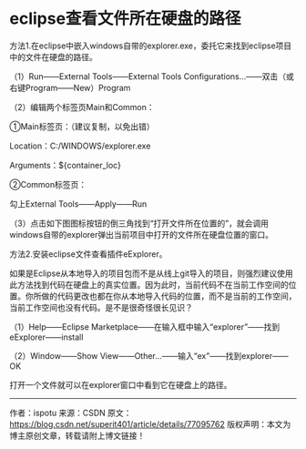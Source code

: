 # eclipse查看文件所在硬盘的路径


  

方法1.在eclipse中嵌入windows自带的explorer.exe，委托它来找到eclipse项目中的文件在硬盘的路径。

（1）Run——External Tools——External Tools Configurations...——双击（或右键Program——New）Program

（2）编辑两个标签页Main和Common：

①Main标签页：（建议复制，以免出错）

 

Location：C:/WINDOWS/explorer.exe

Arguments：${container_loc}

 



 

②Common标签页：

勾上External Tools——Apply——Run



 

（3）点击如下图图标按钮的倒三角找到“打开文件所在位置的”，就会调用windows自带的explorer弹出当前项目中打开的文件所在硬盘位置的窗口。



 

 

方法2.安装eclipse文件查看插件eExplorer。

如果是Eclipse从本地导入的项目包而不是从线上git导入的项目，则强烈建议使用此方法找到代码在硬盘上的真实位置。因为此时，当前代码不在当前工作空间的位置。你所做的代码更改也都在你从本地导入代码的位置，而不是当前的工作空间，当前工作空间也没有代码。是不是很奇怪很长见识？

（1）Help——Eclipse Marketplace——在输入框中输入“explorer”——找到eExplorer——install



（2）Window——Show View——Other...——输入“ex”——找到explorer——OK

打开一个文件就可以在explorer窗口中看到它在硬盘上的路径。

---------------------
作者：ispotu 
来源：CSDN 
原文：https://blog.csdn.net/superit401/article/details/77095762 
版权声明：本文为博主原创文章，转载请附上博文链接！